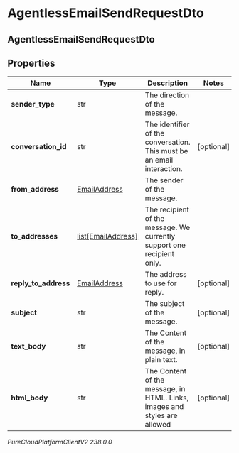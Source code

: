 # AgentlessEmailSendRequestDto

## AgentlessEmailSendRequestDto

## Properties

|Name | Type | Description | Notes|
|------------ | ------------- | ------------- | -------------|
| **sender_type** | str | The direction of the message. | |
| **conversation_id** | str | The identifier of the conversation. This must be an email interaction. | [optional] |
| **from_address** | [EmailAddress](EmailAddress) | The sender of the message. | |
| **to_addresses** | [list[EmailAddress]](EmailAddress) | The recipient of the message. We currently support one recipient only. | |
| **reply_to_address** | [EmailAddress](EmailAddress) | The address to use for reply. | [optional] |
| **subject** | str | The subject of the message. | [optional] |
| **text_body** | str | The Content of the message, in plain text. | [optional] |
| **html_body** | str | The Content of the message, in HTML. Links, images and styles are allowed | [optional] |



_PureCloudPlatformClientV2 238.0.0_

